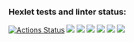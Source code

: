### Hexlet tests and linter status:
[![Actions Status](https://github.com/AlexAven/frontend-project-44/actions/workflows/hexlet-check.yml/badge.svg)](https://github.com/AlexAven/frontend-project-44/actions)
<a href="https://codeclimate.com/github/AlexAven/frontend-project-44/maintainability"><img src="https://api.codeclimate.com/v1/badges/670a8a3c30e9c6aa4331/maintainability" /></a>
<a href="https://asciinema.org/a/Sflj6aW0h4RNlUfvdukh5U6ri" target="_blank"><img src="https://asciinema.org/a/Sflj6aW0h4RNlUfvdukh5U6ri.svg" /></a>
<a href="https://asciinema.org/a/2fvybmqtxVjrzRCQXYRhKNkcl" target="_blank"><img src="https://asciinema.org/a/2fvybmqtxVjrzRCQXYRhKNkcl.svg" /></a>
<a href="https://asciinema.org/a/lfljJwimNyoIZedmwvhfrQnIN" target="_blank"><img src="https://asciinema.org/a/lfljJwimNyoIZedmwvhfrQnIN.svg" /></a>
<a href="https://asciinema.org/a/QD6QYLXp85DmNQK4XfMPjNVKA" target="_blank"><img src="https://asciinema.org/a/QD6QYLXp85DmNQK4XfMPjNVKA.svg" /></a>
<a href="https://asciinema.org/a/rPxytdPZoxpvy4UpcEGBzrgfQ" target="_blank"><img src="https://asciinema.org/a/rPxytdPZoxpvy4UpcEGBzrgfQ.svg" /></a>